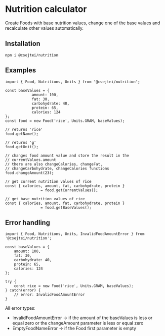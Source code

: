 # Nutrition calculator

Create Foods with base nutrition values, change one of the base values and recalculate other values automatically.

## Installation

```
npm i @csejtei/nutrition
```

## Examples

```
import { Food, Nutritions, Units } from '@csejtei/nutrition';

const baseValues = {
            amount: 100,
            fat: 30,
            carbohydrate: 40,
            protein: 65,
            calories: 124
};
const food = new Food('rice', Units.GRAM, baseValues);

// returns 'rice'
food.getName();

// returns 'g'
food.getUnit();

// changes food amount value and store the result in the
// currentValues.amount
// there are also changeCalories, changeFat, 
// changeCarbohydrate, changeCalories functions
food.changeAmount(23);

// get current nutrition values of rice
const { calories, amount, fat, carbohydrate, protein }
                = food.getCurrentValues();

// get base nutrition values of rice
const { calories, amount, fat, carbohydrate, protein }
                = food.getBaseValues();
```

## Error handling

```
import { Food, Nutritions, Units, InvalidFoodAmountError } from '@csejtei/nutrition';

const baseValues = {
    amount: 100,
    fat: 30,
    carbohydrate: 40,
    protein: 65,
    calories: 124
};

try {
    const rice = new Food('rice', Units.GRAM, baseValues);
} catch(error) {
    // error: InvalidFoodAmountError
}
```

All error types:
- InvalidFoodAmountError -> if the amount of the baseValues is less or equal zero or the changeAmount parameter is less or equal zero
- EmptyFoodNameError -> if the Food first parameter is empty

